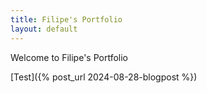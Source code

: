 ```yaml
---
title: Filipe's Portfolio
layout: default
---
```


Welcome to Filipe's Portfolio

[Test]({% post_url 2024-08-28-blogpost %})